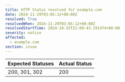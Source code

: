 ```yaml
---
title: HTTP Status resolved for example.com
date: 2024-11-29T03:05:12+00:00Z
resolved: True
resolvedWhen: 2024-11-29T03:05:12+00:00Z
resolvedStartTime: 2024-10-25T21:09:43.191474+00:00
severity: notice
affected:
  - example.com
section: issue
---
```


| Expected Statuses | Actual Status  |
|-------------------|----------------|
| 200, 301, 302 | 200 |
